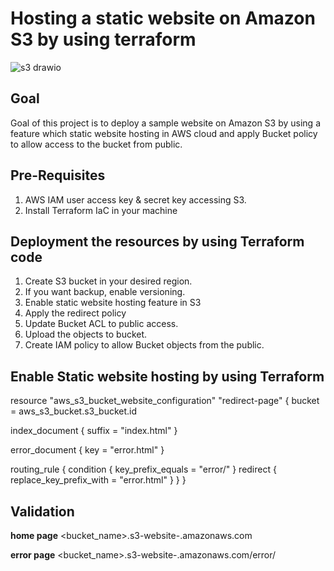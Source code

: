 # Hosting a static website on Amazon S3 by using terraform
![s3 drawio](https://github.com/user-attachments/assets/1048ab8d-9cca-459f-9f62-9c86a3769ff1)

## Goal

Goal of this project is to deploy a sample website on Amazon S3 by using a feature which static website hosting in AWS cloud and apply Bucket policy to allow access to the bucket from public.

## Pre-Requisites

1. AWS IAM user access key & secret key accessing S3.
2. Install Terraform IaC in your machine

## Deployment the resources by using Terraform code

1. Create S3 bucket in your desired region.
2. If you want backup, enable versioning.
3. Enable static website hosting feature in S3
4. Apply the redirect policy
5. Update Bucket ACL to public access.
6. Upload the objects to bucket.
7. Create IAM policy to allow Bucket objects from the public.

## Enable Static website hosting by using Terraform
resource "aws_s3_bucket_website_configuration" "redirect-page" {
  bucket = aws_s3_bucket.s3_bucket.id

  index_document {
    suffix = "index.html"
  }

  error_document {
    key = "error.html"
  }

  routing_rule {
    condition {
      key_prefix_equals = "error/"
    }
    redirect {
      replace_key_prefix_with = "error.html"
    }
  }
}

## Validation
**home page**
<bucket_name>.s3-website-<region>.amazonaws.com

**error page**
<bucket_name>.s3-website-<region>.amazonaws.com/error/


